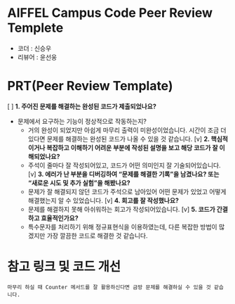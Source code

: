 # AIFFEL Campus Code Peer Review Templete

- 코더 : 신승우
- 리뷰어 : 윤선웅

# PRT(Peer Review Template)

[ ] **1. 주어진 문제를 해결하는 완성된 코드가 제출되었나요?**

- 문제에서 요구하는 기능이 정상적으로 작동하는지?
  - 거의 완성이 되었지만 아쉽게 마무리 출력이 미완성이었습니다. 시간이 조금 더 있다면 문제를 해결하는 완성된 코드가 나올 수 있을 것 같습니다.
[v] **2. 핵심적이거나 복잡하고 이해하기 어려운 부분에 작성된 설명을 보고 해당 코드가 잘 이해되었나요?**
  - 주석이 줄마다 잘 작성되어있고, 코드가 어떤 의미인지 잘 기술되어있습니다.
[v] **3. 에러가 난 부분을 디버깅하여 “문제를 해결한 기록”을 남겼나요? 또는 “새로운 시도 및 추가 실험”을 해봤나요?**
  - 문제가 잘 해결되지 않던 코드가 주석으로 남아있어 어떤 문제가 있었고 어떻게 해결했는지 알 수 있었습니다.
[v] **4. 회고를 잘 작성했나요?**
  - 문제를 해결하지 못해 아쉬워하는 회고가 작성되어있습니다.
[v] **5. 코드가 간결하고 효율적인가요?**
  - 특수문자를 처리하기 위해 정규표현식을 이용하였는데, 다른 복잡한 방법이 많겠지만 가장 깔끔한 코드로 해결한 것 같습니다.
# 참고 링크 및 코드 개선

```
마무리 하실 때 Counter 메서드를 잘 활용하신다면 금방 문제를 해결하실 수 있을 것 같습니다.
```
